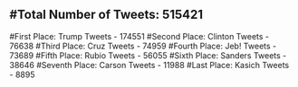 #Total Number of Tweets: 515421 
---
#First Place: Trump Tweets - 174551
#Second Place: Clinton Tweets - 76638
#Third Place: Cruz Tweets - 74959
#Fourth Place: Jeb! Tweets - 73689
#Fifth Place: Rubio Tweets - 56055
#Sixth Place: Sanders Tweets - 38646
#Seventh Place: Carson Tweets - 11988
#Last Place: Kasich Tweets - 8895
